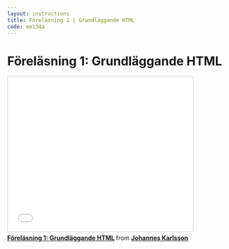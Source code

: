 ```yaml
---
layout: instructions
title: Föreläsning 1 | Grundläggande HTML
code: me134a
---
```


# Föreläsning 1: Grundläggande HTML

<div class="video">
    <iframe src="//www.slideshare.net/slideshow/embed_code/38862368" width="427" height="356" frameborder="0" marginwidth="0" marginheight="0" scrolling="no" style="border:1px solid #CCC; border-width:1px; margin-bottom:5px; max-width: 100%;" allowfullscreen> </iframe> <div style="margin-bottom:5px"> <strong> <a href="https://www.slideshare.net/jokarlsson/html-1-38862368" title="Föreläsning 1: Grundläggande HTML" target="_blank">Föreläsning 1: Grundläggande HTML</a> </strong> from <strong><a href="http://www.slideshare.net/jokarlsson" target="_blank">Johannes Karlsson</a></strong> </div>
</div>
